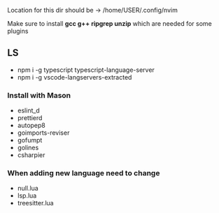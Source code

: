 Location for this dir should be -> /home/USER/.config/nvim

Make sure to install **gcc g++ ripgrep unzip** which are needed for some plugins

## LS <!-- Maybe i do not need to do this? -->

- npm i -g typescript typescript-language-server
- npm i -g vscode-langservers-extracted

### Install with Mason <!-- Cannot get them to install automatically -->

- eslint_d
- prettierd
- autopep8
- goimports-reviser
- gofumpt
- golines
- csharpier

### When adding new language need to change

- null.lua <!-- Auto formatting, formatting on save -->
- lsp.lua <!-- Language server -->
- treesitter.lua <!-- Syntax highlighting -->
